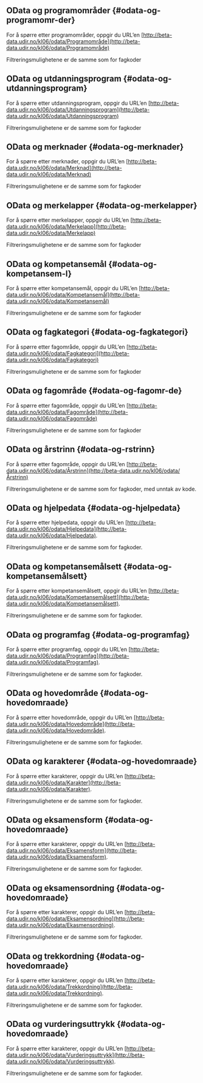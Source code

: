 ## OData og programområder {#odata-og-programomr-der}

For å spørre etter programområder, oppgir du URL’en [http://beta-data.udir.no/kl06/odata/Programområde](http://beta-data.udir.no/kl06/odata/Programområde)

Filtreringsmulighetene er de samme som for fagkoder

## OData og utdanningsprogram {#odata-og-utdanningsprogram}

For å spørre etter utdanningsprogram, oppgir du URL’en [http://beta-data.udir.no/kl06/odata/Utdanningsprogram](http://beta-data.udir.no/kl06/odata/Utdanningsprogram)

Filtreringsmulighetene er de samme som for fagkoder

## OData og merknader {#odata-og-merknader}

For å spørre etter merknader, oppgir du URL’en [http://beta-data.udir.no/kl06/odata/Merknad](http://beta-data.udir.no/kl06/odata/Merknad)

Filtreringsmulighetene er de samme som for fagkoder

## OData og merkelapper {#odata-og-merkelapper}

For å spørre etter merkelapper, oppgir du URL’en [http://beta-data.udir.no/kl06/odata/Merkelapp](http://beta-data.udir.no/kl06/odata/Merkelapp)

Filtreringsmulighetene er de samme som for fagkoder

## OData og kompetansemål {#odata-og-kompetansem-l}

For å spørre etter kompetansemål, oppgir du URL’en [http://beta-data.udir.no/kl06/odata/Kompetansemål](http://beta-data.udir.no/kl06/odata/Kompetansemål)

Filtreringsmulighetene er de samme som for fagkoder

## OData og fagkategori {#odata-og-fagkategori}

For å spørre etter fagområde, oppgir du URL’en [http://beta-data.udir.no/kl06/odata/Fagkategori](http://beta-data.udir.no/kl06/odata/Fagkategori)

Filtreringsmulighetene er de samme som for fagkoder

## OData og fagområde {#odata-og-fagomr-de}

For å spørre etter fagområde, oppgir du URL’en [http://beta-data.udir.no/kl06/odata/Fagområde](http://beta-data.udir.no/kl06/odata/Fagområde)

Filtreringsmulighetene er de samme som for fagkoder

## OData og årstrinn {#odata-og-rstrinn}

For å spørre etter fagområde, oppgir du URL’en [http://beta-data.udir.no/kl06/odata/Årstrinn](http://beta-data.udir.no/kl06/odata/Årstrinn)

Filtreringsmulighetene er de samme som for fagkoder, med unntak av kode.

## OData og hjelpedata {#odata-og-hjelpedata}

For å spørre etter hjelpedata, oppgir du URL’en [http://beta-data.udir.no/kl06/odata/Hjelpedata](http://beta-data.udir.no/kl06/odata/Hjelpedata).

Filtreringsmulighetene er de samme som for fagkoder.

## OData og kompetansemålsett {#odata-og-kompetansemålsett}

For å spørre etter kompetansemålsett, oppgir du URL’en [http://beta-data.udir.no/kl06/odata/Kompetansemålsett](http://beta-data.udir.no/kl06/odata/Kompetansemålsett).

Filtreringsmulighetene er de samme som for fagkoder.

## OData og programfag {#odata-og-programfag}

For å spørre etter programfag, oppgir du URL’en [http://beta-data.udir.no/kl06/odata/Programfag](http://beta-data.udir.no/kl06/odata/Programfag).

Filtreringsmulighetene er de samme som for fagkoder.

## OData og hovedområde {#odata-og-hovedomraade}

For å spørre etter hovedområde, oppgir du URL’en [http://beta-data.udir.no/kl06/odata/Hovedområde](http://beta-data.udir.no/kl06/odata/Hovedområde).

Filtreringsmulighetene er de samme som for fagkoder.

## OData og karakterer {#odata-og-hovedomraade}

For å spørre etter karakterer, oppgir du URL’en [http://beta-data.udir.no/kl06/odata/Karakter](http://beta-data.udir.no/kl06/odata/Karakter).

Filtreringsmulighetene er de samme som for fagkoder.

## OData og eksamensform {#odata-og-hovedomraade}

For å spørre etter karakterer, oppgir du URL’en [http://beta-data.udir.no/kl06/odata/Eksamensform](http://beta-data.udir.no/kl06/odata/Eksamensform).

Filtreringsmulighetene er de samme som for fagkoder.

## OData og eksamensordning {#odata-og-hovedomraade}

For å spørre etter karakterer, oppgir du URL’en [http://beta-data.udir.no/kl06/odata/Eksamensordning](http://beta-data.udir.no/kl06/odata/Ekasmensordning).

Filtreringsmulighetene er de samme som for fagkoder.

## OData og trekkordning {#odata-og-hovedomraade}

For å spørre etter karakterer, oppgir du URL’en [http://beta-data.udir.no/kl06/odata/Trekkordning](http://beta-data.udir.no/kl06/odata/Trekkordning).

Filtreringsmulighetene er de samme som for fagkoder.

## OData og vurderingsuttrykk {#odata-og-hovedomraade}

For å spørre etter karakterer, oppgir du URL’en [http://beta-data.udir.no/kl06/odata/Vurderingsuttrykk](http://beta-data.udir.no/kl06/odata/Vurderingsuttrykk).

Filtreringsmulighetene er de samme som for fagkoder.

